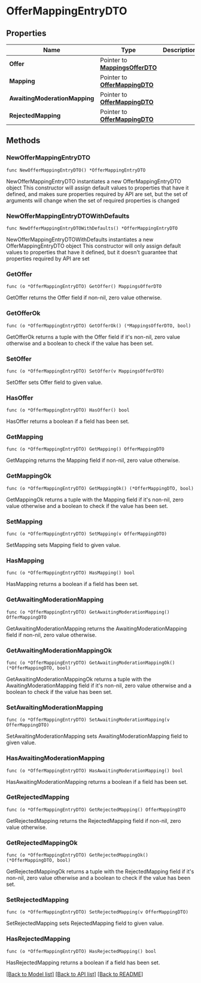 # OfferMappingEntryDTO

## Properties

Name | Type | Description | Notes
------------ | ------------- | ------------- | -------------
**Offer** | Pointer to [**MappingsOfferDTO**](MappingsOfferDTO.md) |  | [optional] 
**Mapping** | Pointer to [**OfferMappingDTO**](OfferMappingDTO.md) |  | [optional] 
**AwaitingModerationMapping** | Pointer to [**OfferMappingDTO**](OfferMappingDTO.md) |  | [optional] 
**RejectedMapping** | Pointer to [**OfferMappingDTO**](OfferMappingDTO.md) |  | [optional] 

## Methods

### NewOfferMappingEntryDTO

`func NewOfferMappingEntryDTO() *OfferMappingEntryDTO`

NewOfferMappingEntryDTO instantiates a new OfferMappingEntryDTO object
This constructor will assign default values to properties that have it defined,
and makes sure properties required by API are set, but the set of arguments
will change when the set of required properties is changed

### NewOfferMappingEntryDTOWithDefaults

`func NewOfferMappingEntryDTOWithDefaults() *OfferMappingEntryDTO`

NewOfferMappingEntryDTOWithDefaults instantiates a new OfferMappingEntryDTO object
This constructor will only assign default values to properties that have it defined,
but it doesn't guarantee that properties required by API are set

### GetOffer

`func (o *OfferMappingEntryDTO) GetOffer() MappingsOfferDTO`

GetOffer returns the Offer field if non-nil, zero value otherwise.

### GetOfferOk

`func (o *OfferMappingEntryDTO) GetOfferOk() (*MappingsOfferDTO, bool)`

GetOfferOk returns a tuple with the Offer field if it's non-nil, zero value otherwise
and a boolean to check if the value has been set.

### SetOffer

`func (o *OfferMappingEntryDTO) SetOffer(v MappingsOfferDTO)`

SetOffer sets Offer field to given value.

### HasOffer

`func (o *OfferMappingEntryDTO) HasOffer() bool`

HasOffer returns a boolean if a field has been set.

### GetMapping

`func (o *OfferMappingEntryDTO) GetMapping() OfferMappingDTO`

GetMapping returns the Mapping field if non-nil, zero value otherwise.

### GetMappingOk

`func (o *OfferMappingEntryDTO) GetMappingOk() (*OfferMappingDTO, bool)`

GetMappingOk returns a tuple with the Mapping field if it's non-nil, zero value otherwise
and a boolean to check if the value has been set.

### SetMapping

`func (o *OfferMappingEntryDTO) SetMapping(v OfferMappingDTO)`

SetMapping sets Mapping field to given value.

### HasMapping

`func (o *OfferMappingEntryDTO) HasMapping() bool`

HasMapping returns a boolean if a field has been set.

### GetAwaitingModerationMapping

`func (o *OfferMappingEntryDTO) GetAwaitingModerationMapping() OfferMappingDTO`

GetAwaitingModerationMapping returns the AwaitingModerationMapping field if non-nil, zero value otherwise.

### GetAwaitingModerationMappingOk

`func (o *OfferMappingEntryDTO) GetAwaitingModerationMappingOk() (*OfferMappingDTO, bool)`

GetAwaitingModerationMappingOk returns a tuple with the AwaitingModerationMapping field if it's non-nil, zero value otherwise
and a boolean to check if the value has been set.

### SetAwaitingModerationMapping

`func (o *OfferMappingEntryDTO) SetAwaitingModerationMapping(v OfferMappingDTO)`

SetAwaitingModerationMapping sets AwaitingModerationMapping field to given value.

### HasAwaitingModerationMapping

`func (o *OfferMappingEntryDTO) HasAwaitingModerationMapping() bool`

HasAwaitingModerationMapping returns a boolean if a field has been set.

### GetRejectedMapping

`func (o *OfferMappingEntryDTO) GetRejectedMapping() OfferMappingDTO`

GetRejectedMapping returns the RejectedMapping field if non-nil, zero value otherwise.

### GetRejectedMappingOk

`func (o *OfferMappingEntryDTO) GetRejectedMappingOk() (*OfferMappingDTO, bool)`

GetRejectedMappingOk returns a tuple with the RejectedMapping field if it's non-nil, zero value otherwise
and a boolean to check if the value has been set.

### SetRejectedMapping

`func (o *OfferMappingEntryDTO) SetRejectedMapping(v OfferMappingDTO)`

SetRejectedMapping sets RejectedMapping field to given value.

### HasRejectedMapping

`func (o *OfferMappingEntryDTO) HasRejectedMapping() bool`

HasRejectedMapping returns a boolean if a field has been set.


[[Back to Model list]](../README.md#documentation-for-models) [[Back to API list]](../README.md#documentation-for-api-endpoints) [[Back to README]](../README.md)



